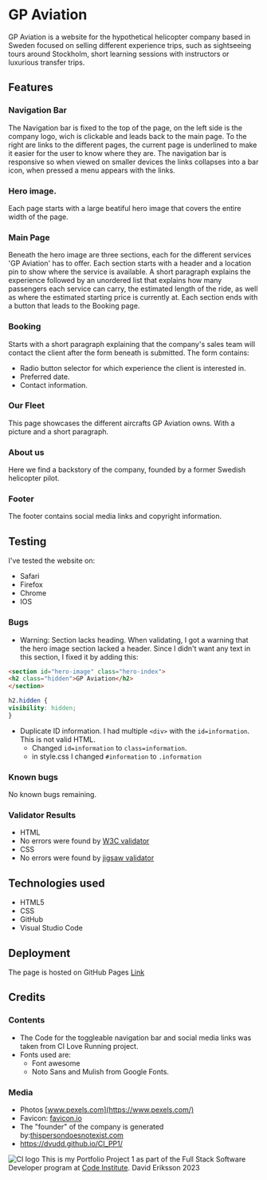 # GP Aviation
GP Aviation is a website for the hypothetical helicopter company based in Sweden focused on selling different experience trips, such as sightseeing tours around Stockholm, short learning sessions with instructors or luxurious transfer trips.

## Features

### Navigation Bar
The Navigation bar is fixed to the top of the page, on the left side is the company logo, wich is clickable and leads back to the main page.
To the right are links to the different pages, the current page is underlined to make it easier for the user to know where they are.
The navigation bar is responsive so when viewed on smaller devices the links collapses into a bar icon, when pressed a menu appears with the links.

### Hero image.
Each page starts with a large beatiful hero image that covers the entire width of the page.

### Main Page
Beneath the hero image are three sections, each for the different services 'GP Aviation' has to offer.
Each section starts with a header and a location pin to show where the service is available. A short paragraph explains the experience followed by an unordered list that explains how many passengers each service can carry, the estimated length of the ride, as well as where the estimated starting price is currently at. 
Each section ends with a button that leads to the Booking page.

### Booking
Starts with a short paragraph explaining that the company's sales team will contact the client after the form beneath is submitted.
The form contains:
- Radio button selector for which experience the client is interested in.
- Preferred date.
- Contact information.

### Our Fleet
This page showcases the different aircrafts GP Aviation owns. With a picture and a short paragraph.

### About us
Here we find a backstory of the company, founded by a former Swedish helicopter pilot.

### Footer
The footer contains social media links and copyright information.

## Testing
I've tested the website on:
- Safari
- Firefox
- Chrome
- IOS

### Bugs
- Warning: Section lacks heading.
When validating, I got a warning that the hero image section lacked a header.
Since I didn't want any text in this section, I fixed it by adding this:
```html
<section id="hero-image" class="hero-index">
<h2 class="hidden">GP Aviation</h2>
</section>
```

```css
h2.hidden {
visibility: hidden;
}
```

- Duplicate ID information.
I had multiple `<div>` with the `id=information`. This is not valid HTML.
    * Changed `id=information` to `class=information`.
    * in style.css I changed `#information` to `.information`

### Known bugs
No known bugs remaining.

### Validator Results
* HTML
* No errors were found by [W3C validator](https://validator.w3.org)
* CSS
* No errors were found by [jigsaw validator](https://jigsaw.w3.org/css-validator/)

## Technologies used
- HTML5
- CSS
- GitHub
- Visual Studio Code

## Deployment
The page is hosted on GitHub Pages
[Link](https://dvudd.github.io/CI_PP1/)
## Credits
### Contents
- The Code for the toggleable navigation bar and social media links was taken from CI Love Running project.
- Fonts used are:
    * Font awesome
    * Noto Sans and Mulish from Google Fonts.
### Media
- Photos [www.pexels.com](https://www.pexels.com/)
- Favicon: [favicon.io](https://favicon.io)
- The "founder" of the company is generated by:[thispersondoesnotexist.com](https://thispersondoesnotexist.com)
- https://dvudd.github.io/CI_PP1/

![CI logo](https://codeinstitute.s3.amazonaws.com/fullstack/ci_logo_small.png)
This is my Portfolio Project 1 as part of the Full Stack Software Developer program at [Code Institute](https://codeinstitute.net/).
David Eriksson 2023